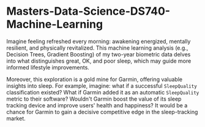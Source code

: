 # Masters-Data-Science-DS740-Machine-Learning

Imagine feeling refreshed every morning: awakening energized, mentally resilient, and physically revitalized. This machine learning analysis (e.g., Decision Trees, Gradient Boosting) of my two-year biometric data delves into what distinguishes great, OK, and poor sleep, which may guide more informed lifestyle improvements.

Moreover, this exploration is a gold mine for Garmin, offering valuable insights into sleep. For example, imagine: what if a successful `SleepQuality` classification existed? What if Garmin added it as an automatic `SleepQuality` metric to their software? Wouldn't Garmin boost the value of its sleep tracking device and improve users' health and happiness? It would be a chance for Garmin to gain a decisive competitive edge in the sleep-tracking market.
